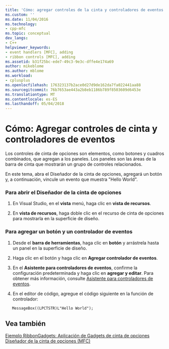 ```yaml
---
title: 'Cómo: agregar controles de la cinta y controladores de eventos | Documentos de Microsoft'
ms.custom: ''
ms.date: 11/04/2016
ms.technology:
- cpp-mfc
ms.topic: conceptual
dev_langs:
- C++
helpviewer_keywords:
- event handlers [MFC], adding
- ribbon controls [MFC], adding
ms.assetid: b31f25bc-ede7-49c3-9e3c-dffe4e174a69
author: mikeblome
ms.author: mblome
ms.workload:
- cplusplus
ms.openlocfilehash: 176323137b2ace0d27d9de162da7fa022441aa88
ms.sourcegitcommit: 76b7653ae443a2b8eb1186b789f8503609d6453e
ms.translationtype: MT
ms.contentlocale: es-ES
ms.lasthandoff: 05/04/2018
---
```

# <a name="how-to-add-ribbon-controls-and-event-handlers"></a>Cómo: Agregar controles de cinta y controladores de eventos
Los controles de cinta de opciones son elementos, como botones y cuadros combinados, que agregan a los paneles. Los paneles son las áreas de la barra de cinta que mostrarán un grupo de controles relacionados.  
  
 En este tema, abra el Diseñador de la cinta de opciones, agregará un botón y, a continuación, vincule un evento que muestra "Hello World".  
  
### <a name="to-open-the-ribbon-designer"></a>Para abrir el Diseñador de la cinta de opciones  
  
1.  En Visual Studio, en el **vista** menú, haga clic en **vista de recursos**.  
  
2.  En **vista de recursos**, haga doble clic en el recurso de cinta de opciones para mostrarla en la superficie de diseño.  
  
### <a name="to-add-a-button-and-an-event-handler"></a>Para agregar un botón y un controlador de eventos  
  
1.  Desde el **barra de herramientas**, haga clic en **botón** y arrástrela hasta un panel en la superficie de diseño.  
  
2.  Haga clic en el botón y haga clic en **Agregar controlador de eventos**.  
  
3.  En el **Asistente para controladores de eventos**, confirme la configuración predeterminada y haga clic en **agregar y editar**. Para obtener más información, consulte [Asistente para controladores de eventos](../ide/event-handler-wizard.md).  
  
4.  En el editor de código, agregue el código siguiente en la función de controlador:  
  
 ```  
    MessageBox((LPCTSTR)L"Hello World");

 ```  
  
## <a name="see-also"></a>Vea también  
 [Ejemplo RibbonGadgets: Aplicación de Gadgets de cinta de opciones](../visual-cpp-samples.md)   
 [Diseñador de la cinta de opciones (MFC)](../mfc/ribbon-designer-mfc.md)

